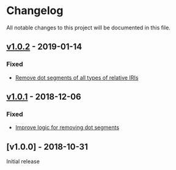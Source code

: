 # Changelog
All notable changes to this project will be documented in this file.

<a name="v1.0.2"></a>
## [v1.0.2](https://github.com/rubensworks/relative-to-absolute-iri.js/compare/v1.0.1...v1.0.2) - 2019-01-14

### Fixed
* [Remove dot segments of all types of relative IRIs](https://github.com/rubensworks/relative-to-absolute-iri.js/commit/2418772e30d8af372543ac5cbe506e83fde25aff)

<a name="v1.0.1"></a>
## [v1.0.1](https://github.com/rubensworks/relative-to-absolute-iri.js/compare/v1.0.0...v1.0.1) - 2018-12-06

### Fixed
* [Improve logic for removing dot segments](https://github.com/rubensworks/relative-to-absolute-iri.js/commit/cfb8f8b593672577d258978dce81fe5ff29805aa)

<a name="v1.0.0"></a>
## [v1.0.0] - 2018-10-31

Initial release
